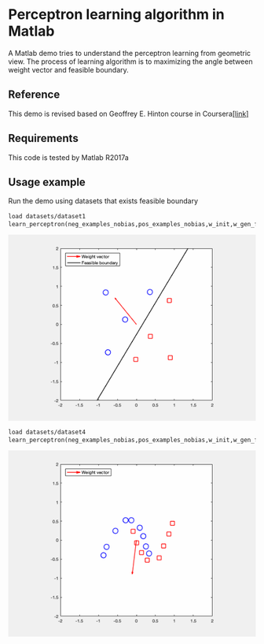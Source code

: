 # Perceptron learning algorithm in Matlab
A Matlab demo tries to understand the perceptron learning from geometric view. The process of learning algorithm is to maximizing the angle between weight vector and feasible boundary.  

## Reference
This demo is revised based on Geoffrey E. Hinton course in Coursera[[link]](http://www.cs.toronto.edu/~tijmen/csc321/)

## Requirements
This code is tested by Matlab R2017a

## Usage example
Run the demo using datasets that exists feasible boundary

```
load datasets/dataset1
learn_perceptron(neg_examples_nobias,pos_examples_nobias,w_init,w_gen_feas)
```
<div><img align="middle" src ="demo/demo1.gif"/></div>

```
load datasets/dataset4
learn_perceptron(neg_examples_nobias,pos_examples_nobias,w_init,w_gen_feas)
```
<div><img align="middle" src ="demo/demo4.gif"/></div>
